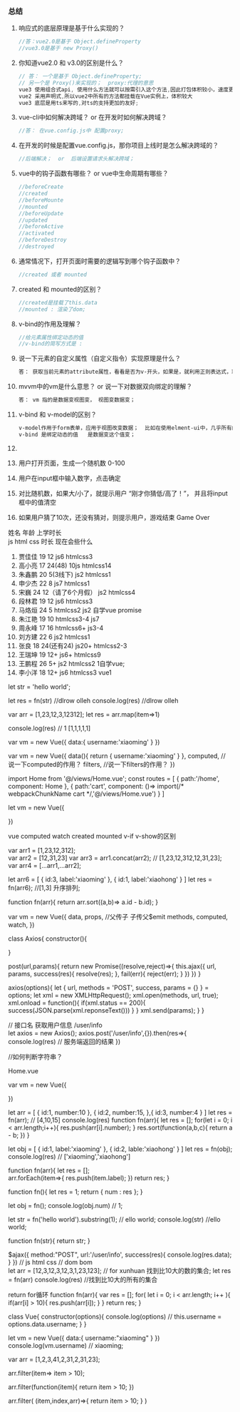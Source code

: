 ### 总结

1. 响应式的底层原理是基于什么实现的？

   ```javascript
   //答：vue2.0是基于 Object.defineProperty
   //vue3.0是基于 new Proxy()
   ```

2. 你知道vue2.0 和 v3.0的区别是什么？

   ```javascript
   // 答： 一个是基于 Object.defineProperty;
   // 另一个是 Proxy()来实现的；  proxy:代理的意思  
   vue3 使用组合式api, 使用什么方法就可以按需引入这个方法,因此打包体积较小，速度更快，
   vue2 采用声明式,所以vue2中所有的方法都挂载在Vue实例上，体积较大
   vue3 底层是用ts来写的,对ts的支持更加的友好;
   ```

3. vue-cli中如何解决跨域？ or  在开发时如何解决跨域？

   ```javascript
   //答： 在vue.config.js中 配置proxy;
   ```

4. 在开发的时候是配置vue.config.js，那你项目上线时是怎么解决跨域的？

   ```javascript
   //后端解决；  or  后端设置请求头解决跨域；
   ```

5. vue中的钩子函数有哪些？      or      vue中生命周期有哪些？

   ```javascript
   //beforeCreate  
   //created 
   //beforeMounte 
   //mounted 
   //beforeUpdate 
   //updated 
   //beforeActive  
   //activated  
   //beforeDestroy 
   //destroyed
   ```

6. 通常情况下，打开页面时需要的逻辑写到哪个钩子函数中？

   ```javascript
   //created 或者 mounted
   ```

7. created 和 mounted的区别？ 

   ```javascript
   //created是挂载了this.data
   //mounted : 渲染了dom;
   ```

8. v-bind的作用及理解？

   ```javascript
   //给元素属性绑定动态的值
   //v-bind的简写方式是 :
   ```

9. 说一下元素的自定义属性（自定义指令）实现原理是什么？

   ```html
   答： 获取当前元素的attribute属性，看看是否为v-开头，如果是，就利用正则表达式，取值并写出对应的逻辑；
   ```

10. mvvm中的vm是什么意思？ or     说一下对数据双向绑定的理解？

    ```javascript
    答： vm 指的是数据变视图变， 视图变数据变；  
    ```

11. v-bind 和 v-model的区别？

    ```html
    v-model作用于form表单，应用于视图改变数据；  比如在使用elment-ui中，几乎所有的input框 下拉框  多选框，单选框绑定的值都是v-model;
    v-bind 是绑定动态的值   是数据变这个值变；
    ```

12. 


1. 用户打开页面，生成一个随机数 0-100
2. 用户在input框中输入数字，点击确定
3. 对比随机数，如果大/小了，就提示用户 “刚才你猜低/高了！”， 并且将input框中的值清空
4. 如果用户猜了10次，还没有猜对，则提示用户，游戏结束 Game Over


姓名 年龄  上学时长  
js html  css 时长 
现在会些什么

1. 贾佳佳   19  12  js6  htmlcss3 
2. 高小亮   17  24(48)  10js  htmlcss14
3. 朱鑫鹏   20  5(3线下)  js2  htmlcss1
4. 申少杰   22  8       js7  htmlcss1
5. 宋巍     24  12（请了6个月假）  js2  htmlcss4
6. 段林君   19  12  js6  htmlcss3 
7. 马烙烜   24  5   htmlcss2 js2 自学vue  promise
8. 朱江艳   19  10    htmlcss3-4  js7
9. 周永峰   17  16   htmlcss6+  js3-4
10. 刘方建  22  6  js2 htmlcss1  
11. 张良    18  24(还有24)  js20+   htmlcss2-3
12. 王瑞坤  19  12+   js6+  htmlcss9
13. 王鹏程  26  5+   js2   htmlcss2  1自学vue;
14. 李小洋  18  12+  js6   htmlcss3  vue1
<!-- vue  v-if v-show  v-text v-bind  v-model  -->

<!-- 数组 字符串 -->
let str = 'hello world';
<!-- 翻转字符串 -->
let res = fn(str) //dlrow olleh 
console.log(res)  //dlrow olleh

<!-- map 入参  返回值  -->
var arr = [1,23,12,3,12312];
let res = arr.map(item=>1)
<!-- console.log(res) // [undefined,undefined,undefined,undefined,undefined] -->
console.log(res)  // 1   [1,1,1,1,1]
<!-- filter find -->
<!-- filter : 找到所有满足需求的数据，重新生成一个新的数组 -->
<!-- find： 找到符合要求的那一项 -->


<!--  -->

<!-- css  -->
<!-- 未知大小的盒子，水平垂直居中 -->

<!-- 绝对定位 如何实现？-->
<!-- left:50% top:50%  transform:tranlate(-50%, -50%) -->
<!-- 弹性盒 -->
<!-- 网格 -->

<!-- 移动端适配方案 -->
<!-- rem, vh vw, calc  -->

<!-- computed watch的区别？ -->
<!--  -->
var vm = new Vue({
   data:{
      username:'xiaoming'
   }
})

var vm = new Vue({
   data(){
      return {
         username:'xiaoming'
      }
   },
   computed,  // 说一下computed的作用？
   filters,  //说一下filters的作用？
})

<!-- 点餐  电商 -->
<!-- 如何配置路由route -->
<!-- path:'home' -->
<!-- src/views/Home.vue -->
import Home from '@/views/Home.vue';
const routes = [
   {
      path:'/home',
      component: Home
   },
   {
      path:'cart',
      component: ()=> import(/* webpackChunkName cart */,'@/views/Home.vue')
   }
]

<!-- element-ui 引入 -->
<!-- npm install element-ui --save   安装-->  
<!-- import ElementUI from 'element-ui'  main.js -->
<!-- app.use(ElementUI) -->

<!-- --save -->

<!--  -->
let vm = new Vue({

})


<!--  -->
vue   computed  watch 
created mounted
v-if  v-show的区别 
<!-- v-if 动态创建元素  createElement -->
<!-- v-show  display:none -->

<!-- vue -->
<!-- Home.vue -->
<!-- 当打开页面时，调用 user/info 获取用户信息 -->
<!-- 点击页面确定按钮 把 user/info 中的 用户名username 和 age发送给 服务端 /update/user/info -->

<!-- 在created中调用user/info接口，拿到用户信息，存到data中， 在methods中声明一个点击事件的方法，用户点击这个按钮，把 { username,age}  /updata/user/info -->

<!-- axios 请求拦截器和响应拦截器 -->

<!-- 如何配置路由及子路由？ -->
<!-- src/router/index.js   在这个js中有一个routes的变量，该变量是一个数组， 接收的每一项是一个json,  { path,name,component,children } -->


<!-- arr  push shift unshift sort concat toString forEach -->
<!-- concat -->
var arr1 = [1,23,12,312];  
var arr2 = [12,31,23]
var arr3 = arr1.concat(arr2); // [1,23,12,312,12,31,23];
var arr4 = [...arr1,...arr2];
<!--  sort 方法 -->
let arr6 = [
   {
      id:3,
      label:'xiaoming'
   },
   {
      id:1,
      label:'xiaohong'
   }
]
let res = fn(arr6);  //[1,3]  升序排列;


<!-- forEach也不会用   forEach没有返回值 -->
<!-- forEach  item 你不知道是啥   arr[item.id]-->
<!-- sort不会用 -->
<!-- 箭头函数也不会用 -->
<!-- return -->
function fn(arr){
   return arr.sort((a,b)=> a.id - b.id);
}


<!-- Parent.vue -->
<template>
   <div>
      <el-children @cons="handleClick"></el-children>
   </div>
</template>
<script>
   export default {
      methods:{
         handleClick(num){
            conosle.log(num) // 1
         }
      }
   }
</script>

<!-- Chilren.vue -->
<template>
   <div @click="handleClick">按钮</div>
</template>

<script>
   export default {
      handleClick(){
         this.$emit('cons',1)
      }
   }
</script>

<!-- js -->
var vm = new Vue({
   data,
   props, //父传子     子传父$emit
   methods,
   computed,
   watch,
})

<!-- vue 能做出啥东西？ -->
<!-- axios -->
<!-- ajax => xmlhttrequest -->
<!-- axios => axios + promise -->
class Axios{
   constructor(){

   }

   post(url,params){
      return new Promise((resolve,reject)=>{
         this.ajax({
            url,
            params,
            success(res){
               resolve(res);
            },
            fail(err){
               reject(err);
            }
         })
      })
   }

   axios(options){
      let { url, methods = 'POST', success, params = {} } = options;
      let xml = new XMLHttpRequest();
      xml.open(methods, url, true);
      xml.onload = function(){
         if(xml.status == 200){
            success(JSON.parse(xml.reponseText()))
         }
      }
      xml.send(params);
   }
}

//  接口名 获取用户信息 /user/info  
let axios = new Axios();
axios.post('/user/info',{}).then(res=>{
   console.log(res)  // 服务端返回的结果
})


//如何判断字符串？

<!-- 点餐 -->

Home.vue
<template></template>

<script>
   export default {
      data(){
         return {
            usenrame:'xiaoming'
         }
      }
   }
</script>

<style scoped></style>



var vm = new Vue({

})

<!-- h5 -->
<!-- vant vue vue-router axios  -->
<!-- h5适配  1rem = 30px -->
<!-- html元素加一个font-size = 30px -->

<!-- js常用的数组方法有哪些？ -->
<!-- push pop shift splice sort filter  -->
<!-- sort -->

let arr = [
   {
      id:1,
      number:10
   },
   {
      id:2,
      number:15,
   },{
      id:3,
      number:4
   }
]
let res = fn(arr);  // [4,10,15]
console.log(res)
function fn(arr){
   let res = [];
   for(let i = 0; i < arr.length;i++){
      res.push(arr[i].number);
   }
   res.sort(function(a,b,c){
      return a - b;
   })
}

let obj = [
   {
      id:1,
      label:'xiaoming'
   },
   {
      id:2,
      lable:'xiaohong'
   }
]
let res = fn(obj);
console.log(res) // ['xiaoming','xiaohong']

function fn(arr){
   let res = [];  
   arr.forEach(item=>{
      res.push(item.label);
   })
   return res;
}

function fn(){
   let res = 1;
   return {  num : res };
}

let obj = fn();
console.log(obj.num)  // 1;

let str = fn('hello world').substring(1);  // ello world;
console.log(str)  //ello world;

function fn(str){
   return str;
}



$ajax({
   method:"POST",
   url:'/user/info',
   success(res){
      console.log(res.data);
   }
})
//  js  html css 
// dom bom   
let arr = [12,3,12,3,12,3,1,23,123];
// for xunhuan   找到比10大的数的集合;
let res = fn(arr) 
console.log(res)  //找到比10大的所有的集合

return   for循环
function fn(arr){
   var res = [];
   for( let i = 0; i < arr.length; i++ ){
      if(arr[i] > 10){
         res.push(arr[i]);
      }
   }
   return res;
}

<!-- css 定位有几种 -->
<!-- 绝对定位  -->
<!-- 固定定位  -->
<!-- 双飞翼布局 -->
<!-- 两翼固定宽，中间自适应 -->
<div>
   <div></div>
   <div></div>
   <div></div>
</div>

<!-- js 对json的理解 -->
<!-- json是由什么组成的?  key value  json是由键值   键值对 -->

<!-- this 指向 -->
class Vue{
   constructor(options){
      console.log(options)  //
      this.username = options.data.username;
   }
}


let vm = new Vue({
   data:{
      username:"xiaoming"
   }
})
console.log(vm.username) // xiaoming;

<!-- pc 快餐  h5 电商 -->
<!-- element-ui  v-model  v-text  v-bind v-html -->
<!-- v-model  form表单上的  input  textare -->
<!-- v-bind   <div v-bind:data="arr"> -->
<!-- v-text  {{}} -->

<!-- 布局分为几种 -->
<!-- 网格 -->
<!-- 浮动 -->
<!-- 弹性盒 -->
<!-- table -->
<!-- 定位 -->

<!-- 盒模型 -->
<!-- 说一下应用场景   标准 =>  怪异盒 -->
<!-- 如果一个盒子有固定宽,并且有padding的时候,就需要转怪异盒 -->

<!-- created,mounted -->

<!-- js 属性  方法 -->

<!-- js 函数的种类？ -->
<!-- 普通函数 -->
<!-- function fn(){} -->
<!-- 自执行函数 -->
<!-- function fn(){}() -->
<!-- 箭头函数 -->
<!-- fn()=>{} -->
<!-- 匿名函数的作用？ -->
<!-- function(){} -->


var arr = [1,2,3,41,2,31,2,31,23];
<!-- arr.filter((item,index,arr)=>{  return item > 10}) -->

arr.filter(item=> item > 10);

arr.filter(function(item){
   return item > 10;
})

arr.filter( (item,index,arr)=>{
   return item > 10;
} )

<!-- 函数表达式 -->
<!-- 回调函数 -->
<!-- 高阶函数 -->


<!-- 封装一个方法   封装一个函数 -->
<!-- function fn(){} -->



<!-- 高小亮 -->
<!--  -->


